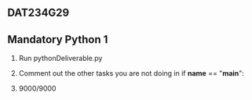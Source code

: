 ## DAT234G29

## Mandatory Python 1

1. Run pythonDeliverable.py

2. Comment out the other tasks you are not doing in if __name__ == "__main__":

3. 9000/9000
